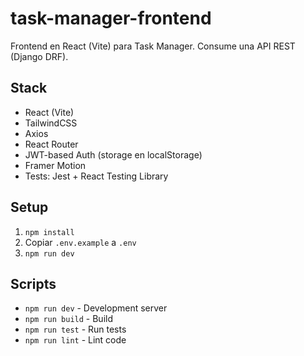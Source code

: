 # task-manager-frontend

Frontend en React (Vite) para Task Manager. Consume una API REST (Django DRF).

## Stack
- React (Vite)
- TailwindCSS
- Axios
- React Router
- JWT-based Auth (storage en localStorage)
- Framer Motion
- Tests: Jest + React Testing Library

## Setup
1. `npm install`
2. Copiar `.env.example` a `.env`
3. `npm run dev`

## Scripts
- `npm run dev` - Development server
- `npm run build` - Build
- `npm run test` - Run tests
- `npm run lint` - Lint code
